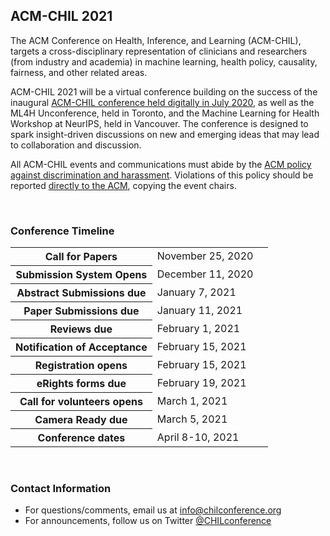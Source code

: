 ## ACM-CHIL 2021

The ACM Conference on Health, Inference, and Learning (ACM-CHIL), targets a cross-disciplinary representation of clinicians and researchers (from industry and academia) in machine learning, health policy, causality, fairness, and other related areas.

ACM-CHIL 2021 will be a virtual conference building on the success of the inaugural [ACM-CHIL conference held digitally in July 2020](/past-events.html), as well as the ML4H Unconference, held in Toronto, and the Machine Learning for Health Workshop at NeurIPS, held in Vancouver. The conference is designed to spark insight-driven discussions on new and emerging ideas that may lead to collaboration and discussion.

All ACM-CHIL events and communications must abide by the [ACM policy against discrimination and harassment](https://www.acm.org/about-acm/policy-against-harassment). Violations of this policy should be reported [directly to the ACM](https://www.acm.org/about-acm/reporting-unacceptable-behavior), copying the event chairs.

<br />

### Conference Timeline

<table class="table table-striped table-sm">
  <tbody>
    <tr>
      <th scope="row">Call for Papers</th>
      <td>November 25, 2020</td>
      <td class="text-right"><span class="countdown" data-startdate="November 25, 2020"></span></td>
    </tr>
    <tr>
      <th scope="row">Submission System Opens</th>
      <td>December 11, 2020</td>
      <td class="text-right"><span class="countdown" data-startdate="December 11, 2020"></span></td>
    </tr>
    <tr>
      <th scope="row">Abstract Submissions due</th>
      <td>January 7, 2021</td>
      <td class="text-right"><span class="countdown" data-startdate="January 7, 2021"></span></td>
    </tr>
    <tr>
      <th scope="row">Paper Submissions due</th>
      <td>January 11, 2021</td>
      <td class="text-right"><span class="countdown" data-startdate="January 11, 2021"></span></td>
    </tr>
    <tr>
      <th scope="row">Reviews due</th>
      <td>February 1, 2021</td>
      <td class="text-right"><span class="countdown" data-startdate="February 1, 2021"></span></td>
    </tr>
    <tr>
      <th scope="row">Notification of Acceptance</th>
      <td>February 15, 2021</td>
      <td class="text-right"><span class="countdown" data-startdate="February 15, 2021"></span></td>
    </tr>
    <tr>
      <th scope="row">Registration opens</th>
      <td>February 15, 2021</td>
      <td class="text-right"><span class="countdown" data-startdate="February 15, 2021"></span></td>
    </tr>
    <tr>
      <th scope="row">eRights forms due</th>
      <td>February 19, 2021</td>
      <td class="text-right"><span class="countdown" data-startdate="February 19, 2021"></span></td>
    </tr>
    <tr>
      <th scope="row">Call for volunteers opens</th>
      <td>March 1, 2021</td>
      <td class="text-right"><span class="countdown" data-startdate="March 1, 2021"></span></td>
    </tr>
    <tr>
      <th scope="row">Camera Ready due</th>
      <td>March 5, 2021</td>
      <td class="text-right"><span class="countdown" data-startdate="March 5, 2021"></span></td>
    </tr>
    <tr>
      <th scope="row">Conference dates</th>
      <td>April 8-10, 2021</td>
      <td class="text-right"><span class="countdown" data-startdate="April 8, 2021"></span></td>
    </tr>
  </tbody>
</table>

<br />

### Contact Information

- For questions/comments, email us at [info@chilconference.org](mailto:info@chilconference.org)
- For announcements, follow us on Twitter [@CHILconference](https://twitter.com/chilconference)
